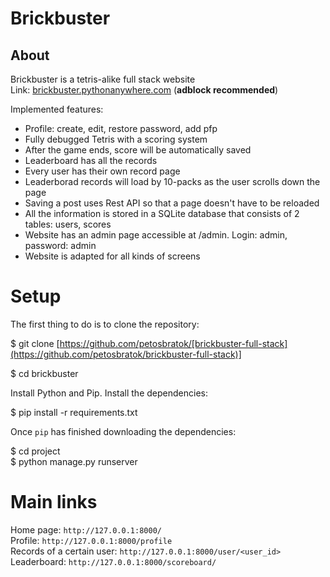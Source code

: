 
# Brickbuster

## About
Brickbuster is a tetris-alike full stack website <br>
Link: [brickbuster.pythonanywhere.com](http://brickbuster.pythonanywhere.com) (**adblock recommended**)

Implemented features:
- Profile: create, edit, restore password, add pfp
- Fully debugged Tetris with a scoring system
- After the game ends, score will be automatically saved
- Leaderboard has all the records
- Every user has their own record page
- Leaderborad records will load by 10-packs as the user scrolls down the page
- Saving a post uses Rest API so that a page doesn't have to be reloaded
- All the information is stored in a SQLite database that consists of 2 tables: users, scores
- Website has an admin page accessible at /admin. Login: admin, password: admin
- Website is adapted for all kinds of screens

# Setup

The first thing to do is to clone the repository:

$ git clone [https://github.com/petosbratok/[brickbuster-full-stack](https://github.com/petosbratok/brickbuster-full-stack)]

$ cd brickbuster

Install Python and Pip.
Install the dependencies:

$ pip install -r requirements.txt

Once  `pip`  has finished downloading the dependencies:

$ cd project <br>
$ python manage.py runserver

# Main links 
Home page:  `http://127.0.0.1:8000/`<br>
Profile: `http://127.0.0.1:8000/profile`<br>
Records of a certain user: `http://127.0.0.1:8000/user/<user_id>`<br>
Leaderboard: `http://127.0.0.1:8000/scoreboard/`

